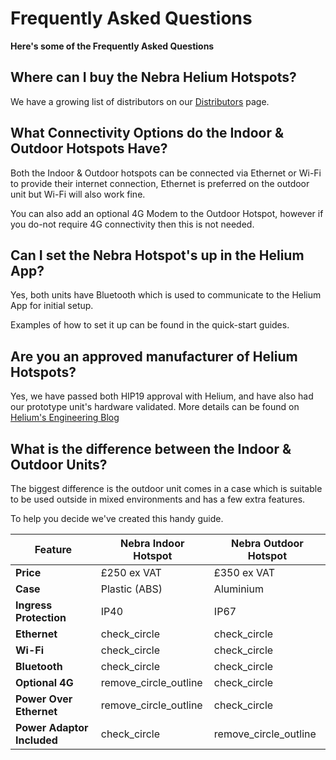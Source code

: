 # Frequently Asked Questions

**Here's some of the Frequently Asked Questions**

## Where can I buy the Nebra Helium Hotspots?

We have a growing list of distributors on our [Distributors](distributors.md) page.

## What Connectivity Options do the Indoor & Outdoor Hotspots Have?

Both the Indoor & Outdoor hotspots can be connected via Ethernet or Wi-Fi to provide their internet connection, Ethernet is preferred on the outdoor unit but Wi-Fi will also work fine.

You can also add an optional 4G Modem to the Outdoor Hotspot, however if you do-not require 4G connectivity then this is not needed.

## Can I set the Nebra Hotspot's up in the Helium App?

Yes, both units have Bluetooth which is used to communicate to the Helium App for initial setup.

Examples of how to set it up can be found in the quick-start guides.

## Are you an approved manufacturer of Helium Hotspots?

Yes, we have passed both HIP19 approval with Helium, and have also had our prototype unit's hardware validated. More details can be found on [Helium's Engineering Blog](https://engineering.helium.com/2021/01/26/maker-audit.html)

## What is the difference between the Indoor & Outdoor Units?

The biggest difference is the outdoor unit comes in a case which is suitable to be used outside in mixed environments and has a few extra features.

To help you decide we've created this handy guide.

| Feature | Nebra Indoor Hotspot | Nebra Outdoor Hotspot |
| --- | ---  | --- |
| **Price** | £250 ex VAT | £350 ex VAT |
| **Case** | Plastic (ABS) | Aluminium |
| **Ingress Protection** | IP40 | IP67 |
| **Ethernet** | <span class="material-icons">check_circle</span> | <span class="material-icons">check_circle</span>  |
| **Wi-Fi** | <span class="material-icons">check_circle</span>  | <span class="material-icons">check_circle</span>  |
| **Bluetooth** | <span class="material-icons">check_circle</span>  | <span class="material-icons">check_circle</span>  |
| **Optional 4G** | <span class="material-icons">remove_circle_outline</span> | <span class="material-icons">check_circle</span>  |
| **Power Over Ethernet** | <span class="material-icons">remove_circle_outline</span>  | <span class="material-icons">check_circle</span>  |
| **Power Adaptor Included** | <span class="material-icons">check_circle</span>  | <span class="material-icons">remove_circle_outline</span>  |
